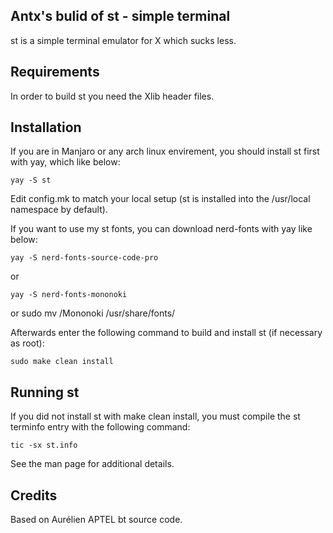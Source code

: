 Antx's bulid of st - simple terminal
--------------------
st is a simple terminal emulator for X which sucks less.

Requirements
------------
In order to build st you need the Xlib header files.

Installation
------------
If you are in Manjaro or any arch linux envirement, you should install st first with yay, which like below:

    yay -S st

Edit config.mk to match your local setup (st is installed into
the /usr/local namespace by default).

If you want to use my st fonts, you can download nerd-fonts with yay like below:

    yay -S nerd-fonts-source-code-pro 

or

    yay -S nerd-fonts-mononoki

or 
    sudo mv /Mononoki /usr/share/fonts/

Afterwards enter the following command to build and install st (if
necessary as root):

    sudo make clean install

Running st
----------
If you did not install st with make clean install, you must compile
the st terminfo entry with the following command:

    tic -sx st.info

See the man page for additional details.

Credits
-------
Based on Aurélien APTEL <aurelien dot aptel at gmail dot com> bt source code.

